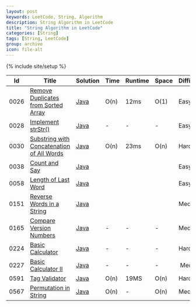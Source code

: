 ```yaml
---
layout: post
keywords: LeetCode, String, Algorithm
description: String Algorithm in LeetCode
title: "String Algorithm in LeetCode"
categories: [String]
tags: [String, LeetCode]
group: archive
icon: file-alt
---
```

{% include site/setup %}

|Id  | Title  | Solution   | Time | Runtime |  Space | Difficulty  | Catagory|
 ------------ | ------------ | ------------ | ------------ | ------------ | ------------ | ------------ | ------------
|0026|[Remove Duplicates from Sorted Array](https://leetcode.com/problems/remove-duplicates-from-sorted-array/) | [Java](https://e.srl/leetcode-26/)  | O(n) |12ms| O(1)  |  Easy |String|
|0028|[Implement strStr()](https://leetcode.com/problems/implement-strstr) | [Java](https://e.srl/leetcode-28/)  | -|-|-|  Easy |String|
|0030|[Substring with Concatenation of All Words](https://leetcode.com/problems/substring-with-concatenation-of-all-words) | [Java](https://e.srl/leetcode-30/)  | O(n) |23ms| O(n)  |  Hard |String|
|0038|[Count and Say](https://leetcode.com/problems/count-and-say/) | [Java](https://e.srl/leetcode-38/)  ||||  Easy |String|
|0058|[Length of Last Word](https://leetcode.com/problems/length-of-last-word) | [Java](https://e.srl/leetcode-58/)  ||||  Easy |String|
|0151|[Reverse Words in a String](https://leetcode.com/problems/reverse-words-in-a-string/) | [Java](https://e.srl/leetcode-151/)  ||||  Medium |String|
|0165|[Compare Version Numbers](https://leetcode.com/problems/compare-version-numbers) | [Java](https://e.srl/leetcode-165/)  |-|-|-|  Medium |String|
|0224|[Basic Calculator](https://leetcode.com/problems/basic-calculator/) | [Java](https://e.srl/leetcode-224/)  |-|-|-|  Hard |String|
|0227|[Basic Calculator II](https://leetcode.com/problems/basic-calculator-ii/)  | [Java](https://e.srl/leetcode-227/)  |-|-|-|  Medium |String|
|0591|[Tag Validator](https://leetcode.com/problems/tag-validator)| [Java](https://e.srl/leetcode-591/)  | O(n) |19MS| O(n)  |  Hard |String|
|0567|[Permutation in String](https://leetcode.com/problems/permutation-in-string)| [Java](https://e.srl/leetcode-567/)  | O(n) |-| O(n)  |  Medium |String|










